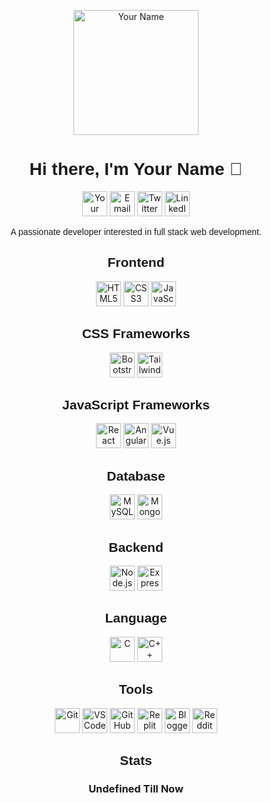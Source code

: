 <!-- Your header -->
<p align="center">
  <img src="https://your-image-url.com/your-image.png" alt="Your Name" width="200">
</p>

<!-- Your bio -->
<h1 align="center" style="font-family: Arial, sans-serif;">Hi there, I'm Your Name 👋</h1>
<p align="center">
  <img src="https://img.shields.io/badge/Website-YourWebsiteURL-1abc9c" alt="Your Website" width="auto" height="40">
  <img src="https://img.shields.io/badge/Email-D14836?logo=gmail&logoColor=white" alt="Email" width="auto" height="40">
  <img src="https://img.shields.io/badge/Twitter-1DA1F2?logo=twitter&logoColor=white" alt="Twitter" width="auto" height="40">
  <img src="https://img.shields.io/badge/LinkedIn-0077B5?logo=linkedin&logoColor=white" alt="LinkedIn" width="auto" height="40">

</p>

<p align="center" style="font-family: Arial, sans-serif;">A passionate developer interested in full stack web development.</p>

<!-- Frontend -->
<h2 align="center" style="font-family: Arial, sans-serif;">Frontend</h2>
<p align="center">
  <img src="https://img.shields.io/badge/HTML5-E34F26?logo=html5&logoColor=white" alt="HTML5" width="auto" height="40">
  <img src="https://img.shields.io/badge/CSS3-1572B6?logo=css3&logoColor=white" alt="CSS3" width="auto" height="40">
  <img src="https://img.shields.io/badge/JavaScript-F7DF1E?logo=javascript&logoColor=black" alt="JavaScript" width="auto" height="40">
</p>

<!-- CSS Frameworks -->
<h2 align="center" style="font-family: Arial, sans-serif;">CSS Frameworks</h2>
<p align="center">
  <img src="https://img.shields.io/badge/Bootstrap-563D7C?logo=bootstrap&logoColor=white" alt="Bootstrap" width="auto" height="40">
   <img src="https://img.shields.io/badge/Tailwind CSS-38B2AC?logo=tailwind-css&logoColor=white" alt="Tailwind CSS" width="auto" height="40">
</p>

<!-- JavaScript Frameworks -->
<h2 align="center" style="font-family: Arial, sans-serif;">JavaScript Frameworks</h2>
<p align="center">
  <img src="https://img.shields.io/badge/React-61DAFB?logo=react&logoColor=black" alt="React" width="auto" height="40">
  <img src="https://img.shields.io/badge/Angular-DD0031?logo=angular&logoColor=white" alt="Angular" width="auto" height="40">
  <img src="https://img.shields.io/badge/Vue.js-4FC08D?logo=vue.js&logoColor=white" alt="Vue.js" width="auto" height="40">
</p>

<!-- Database -->
<h2 align="center" style="font-family: Arial, sans-serif;">Database</h2>
<p align="center">
  <img src="https://img.shields.io/badge/MySQL-4479A1?logo=mysql&logoColor=white" alt="MySQL" width="auto" height="40">
  <img src="https://img.shields.io/badge/MongoDB-47A248?logo=mongodb&logoColor=white" alt="MongoDB" width="auto" height="40">
</p>

<!-- Backend -->
<h2 align="center" style="font-family: Arial, sans-serif;">Backend</h2>
<p align="center">
  <img src="https://img.shields.io/badge/Node.js-339933?logo=node.js&logoColor=white" alt="Node.js" width="auto" height="40">
  <img src="https://img.shields.io/badge/Express.js-000000?logo=express&logoColor=white" alt="Express.js" width="auto" height="40">
</p>

<!-- Language -->
<h2 align="center" style="font-family: Arial, sans-serif;">Language</h2>
<p align="center">
  <img src="https://img.shields.io/badge/C-00599C?logo=c&logoColor=white" alt="C" width="auto" height="40">
  <img src="https://img.shields.io/badge/C++-00599C?logo=c%2B%2B&logoColor=white" alt="C++" width="auto" height="40">
</p>

<!-- Tools -->
<h2 align="center" style="font-family: Arial, sans-serif;">Tools</h2>
<p align="center">
  <img src="https://img.shields.io/badge/Git-F05032?logo=git&logoColor=white" alt="Git" width="auto" height="40">
  <img src="https://img.shields.io/badge/VS_Code-007ACC?logo=visual-studio-code&logoColor=white" alt="VS Code" width="auto" height="40">
  <img src="https://img.shields.io/badge/GitHub-181717?logo=github&logoColor=white" alt="GitHub" width="auto" height="40">
  <img src="https://img.shields.io/badge/Replit-667881?logo=replit&logoColor=white" alt="Replit" width="auto" height="40">
  <img src="https://img.shields.io/badge/Blogger-FF5722?logo=blogger&logoColor=white" alt="Blogger" width="auto" height="40">
  <img src="https://img.shields.io/badge/Reddit-FF4500?logo=reddit&logoColor=white" alt="Reddit" width="auto" height="40">
</p>

<!-- Your stats -->
<h2 align="center" style="font-family: Arial, sans-serif;">Stats</h2>
<h3 align="center"> Undefined Till Now </h3>
<p align="center">
 
